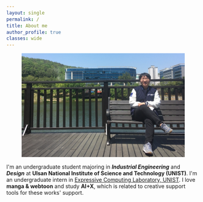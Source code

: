 ```yaml
---
layout: single
permalink: /
title: About me
author_profile: true
classes: wide
---
```

<figure style="width: 85%" class="align-center">
  <img src="/assets/images/about20220713.jpg" alt="">
</figure>

I'm an undergraduate student majoring in ***Industrial Engineering*** and ***Design*** at **Ulsan National Institute of Science and Technology (UNIST)**. I'm an undergraduate intern in [Expressive Computing Laboratory, UNIST]. I love **manga & webtoon** and study **AI+X**, which is related to creative support tools for these works' support.

[Expressive Computing Laboratory, UNIST]: https://www.klee141.com/
